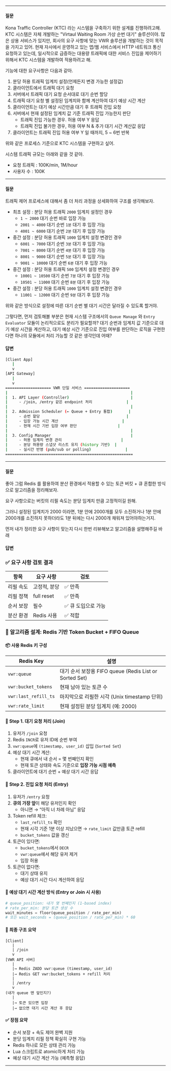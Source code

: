 
----
#### 질문
Kona Traffic Controller (KTC) 라는 시스템을 구축하기 위한 설계를 진행하려고해.
KTC 시스템은 자체 개발하는 "Virtaul Waiting Room 가상 순번 대기" 솔루션이야. 
많은 상용 서비스가 있지만, 회사의 요구 사항에 맞는 VWR 솔루션을 개발하는 것이 목적을 가지고 있어.
현재 자사에서 운영하고 있는 앱/웹 서비스에서 HTTP 네트워크 통신 요청하고 있는데, 일시적으로 급증하는 대용량 트래픽에 대한 서비스 진입을 제어하기 위해서 KTC 시스템을 개발하여 적용하려고 해.

기능에 대한 요구사항은 다음과 같아.
1. 분당 허용 트래픽 임계치 설정(언제든지 변경 가능한 설정값)
2. 클라이언트에서 트래픽 대기 요청
3. 서버에서 트래픽 대기 요청 순서대로 대기 순번 할당
4. 트래픽 대기 요청 별 설정된 임계치와 함께 계산하여 대기 예상 시간 계산
5. 클라이언트는 대기 예상 시간만큼 대기 후 트래픽 진입 요청
6. 서버에서 현재 설정된 임계치 값 기준 트래픽 진입 가능한지 판단
	- 트래픽 진입 가능한 경우. 허용 여부 Y 응답
	- 트래픽 진입 불가한 경우, 허용 여부 N & 추가 대기 시간 계산값 응답
7. 클라이언트는 트래픽 진입 허용 여부 Y 일 때까지, 5 ~ 6번 반복

위와 같은 프로세스 기준으로 KTC 시스템을 구현하고 싶어. 

시스템 트래픽 규모는 아래와 같을 것 같아. 
- 요청 트래픽 : 100K/min, 1M/hour
- 사용자 수 : 100K

----
#### 질문
트래픽 제어 프로세스에 대해서 좀 더 처리 과정을 상세화하여 구조를 생각해보자.

- 최초 설정 : 분당 허용 트래픽 `2000` 임계치 설정인 경우
	- `1 ~ 2000` 대기 순번 바로 입장 가능
	- `2001 ~ 4000` 대기 순번 `1분` 대기 후 입장 가능
	- `4001 ~ 6000` 대기 순번 `2분` 대기 후 입장 가능
- 중간 설정 : 분당 허용 트래픽 `1000` 임계치 설정 변경인 경우
	- `6001 ~ 7000` 대기 순번 `3분` 대기 후 입장 가능
	- `7001 ~ 8000` 대기 순번 `4분` 대기 후 입장 가능
	- `8001 ~ 9000` 대기 순번 `5분` 대기 후 입장 가능
	- `9001 ~ 10000` 대기 순번 `6분` 대기 후 입장 가능
- 중간 설정 : 분당 허용 트래픽 `500` 임계치 설정 변경인 경우
	- `10001 ~ 10500` 대기 순번 `7분` 대기 후 입장 가능
	- `10501 ~ 11000` 대기 순번 `8분` 대기 후 입장 가능
- 중간 설정 : 분당 허용 트래픽 `1000` 임계치 설정 변경인 경우
	- `11001 ~ 12000` 대기 순번 `9분` 대기 후 입장 가능

위와 같은 방식으로 설정에 따른 대기 순번 별 대기 시간은 달라질 수 있도록 할거야.

그렇다면, 먼저 검토해볼 부분은 현재 시스템 구조에서의 `Queue Manage` 와 `Entry Evaluator` 모듈이 논리적으로도 분리가 필요할까?
대기 순번과 임계치 값 기준으로 대기 예상 시간을 계산하고, 대기 예상 시간 기준으로 진입 여부를 판단하는 로직을 구현한다면 하나의 모듈에서 처리 가능할 것 같은 생각인데 어때?

#### 답변

```bash
[Client App]
   |
   v
[API Gateway]
   |
   v
==================== VWR 단일 서비스 ====================
|                                                      |
|  1. API Layer (Controller)                           |
|     - /join, /entry 같은 endpoint 처리               |
|                                                      |
|  2. Admission Scheduler (← Queue + Entry 통합)       |
|     - 순번 할당                                      |
|     - 입장 가능 시간 계산                            |
|     - 현재 시간 기반 입장 여부 판단                  |
|                                                      |
|  3. Config Manager                                   |
|     - 허용 임계치 변경 관리                          |
|     - 분당 허용량 스냅샷 리스트 유지 (history 기반)  |
|     - 실시간 반영 (pub/sub or polling)               |
========================================================
```

----
#### 질문
좋아 그럼 Redis 를 활용하여 분산 환경에서 적용할 수 있는 토큰 버킷 + 큐 혼합한 방식으로 알고리즘을 정리해보자.

요구 사항으로는 버킷의 리필 속도는 분당 임계치 만큼 고정적이길 원해.

그러니 설정된 임계치가 2000 이라면, 1분 안에 2000개를 모두 소진하거나 1분 안에 2000개를 소진하지 못하더라도 1분 뒤에는 다시 2000개 채워져 있어야하는거지.

먼저 내가 정리한 요구 사항이 맞는지 다시 한번 리뷰해보고 알고리즘을 설명해주길 바래

#### 답변
### ✅ 요구 사항 검토 결과

| 항목    | 요구 사항      | 검토          |
| ----- | ---------- | ----------- |
| 리필 속도 | 고정적, 분당    | ✅ 만족        |
| 리필 정책 | full reset | ✅ 만족        |
| 순서 보장 | 필수         | ✅ 큐 도입으로 가능 |
| 분산 환경 | Redis 사용   | ✅ 적합        |
### 🧠 알고리즘 설계: Redis 기반 Token Bucket + FIFO Queue

#### 📦 사용 Redis 키 구성

| Redis Key            | 설명                                              |
| -------------------- | ----------------------------------------------- |
| `vwr:queue`          | 대기 순서 보장용 FIFO queue (Redis List or Sorted Set) |
| `vwr:bucket_tokens`  | 현재 남아 있는 토큰 수                                   |
| `vwr:last_refill_ts` | 마지막으로 리필한 시각 (Unix timestamp 단위)                |
| `vwr:rate_limit`     | 현재 설정된 분당 임계치 (예: 2000)                         |
#### 🔄 Step 1. 대기 요청 처리 (Join)
1. 유저가 `/join` 요청
2. Redis `INCR`로 유저 ID에 순번 부여
3. `vwr:queue`에 `(timestamp, user_id)` 삽입 (`Sorted Set`)
4. 예상 대기 시간 계산:
    - 현재 큐에서 내 순서 = 몇 번째인지 확인
    - 현재 토큰 상태와 속도 기준으로 **입장 가능 시점 예측**
5. 클라이언트에 대기 순번 + 예상 대기 시간 응답
#### 🔄 Step 2. 진입 요청 처리 (Entry)
1. 유저가 `/entry` 요청
2. **큐의 가장 앞**이 해당 유저인지 확인
    - 아니면 → “아직 너 차례 아님” 응답
3. Token refill 체크:
    - `last_refill_ts` 확인
    - 현재 시각 기준 1분 이상 지났으면 → `rate_limit` 값만큼 토큰 refill
    - `bucket_tokens` 값을 갱신
4. 토큰이 있다면:
    - `bucket_tokens`에서 `DECR`
    - `vwr:queue`에서 해당 유저 제거
    - 입장 허용
5. 토큰이 없다면:
    - 대기 상태 유지
    - 예상 대기 시간 다시 계산하여 응답
#### 🧮 예상 대기 시간 계산 방식 (Entry or Join 시 사용)

```python
# queue_position: 내가 몇 번째인지 (1-based index) 
# rate_per_min: 분당 토큰 생성 수  
wait_minutes = floor(queue_position / rate_per_min) 
# 또는 wait_seconds = (queue_position / rate_per_min) * 60
```
#### 📌 최종 구조 요약

```
[Client]
   |
   | /join
   v
[VWR API 서버]
   |
   |→ Redis ZADD vwr:queue (timestamp, user_id)
   |→ Redis GET vwr:bucket_tokens + refill 처리
   |
   | /entry
   v
(내가 queue 맨 앞인지?)
   |
   |→ 토큰 있으면 입장
   |→ 없으면 대기 시간 계산 후 응답
```

#### ✅ 장점 요약
- 순서 보장 + 속도 제어 완벽 지원
- 분당 임계치 리필 정책 확실히 구현 가능
- Redis 하나로 모든 상태 관리 가능
- Lua 스크립트로 atomic하게 처리 가능
- 예상 대기 시간 계산 가능 (예측형 응답)

----
